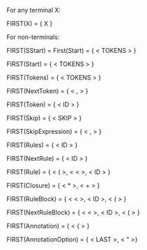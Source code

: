 For any terminal X: 

FIRST(X) = { X }

For non-terminals:

FIRST(SStart) = First(Start) = { < TOKENS > } 

FIRST(Start) = { < TOKENS > }

FIRST(Tokens) = { < TOKENS > }

FIRST(NextToken) = { < , > }

FIRST(Token) = { < ID > }

FIRST(Skip) = { < SKIP > }

FIRST(SkipExpression) = { < , > }

FIRST(Rules) = { < ID > }

FIRST(NextRule) = { < ID > }

FIRST(Rule) = { < ( >, < < >, < ID > }

FIRST(Closure) = { < * >, < + > }

FIRST(RuleBlock) = { < < >, < ID >, < ( > }

FIRST(NextRuleBlock) = { < < >, < ID >, < ( > }

FIRST(Annotation) = { < { > }

FIRST(AnnotationOption) = { < LAST >, < " >}